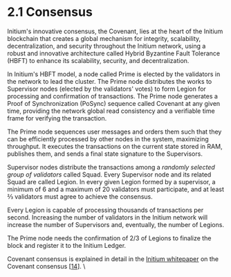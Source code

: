 # 2.1 Consensus

Initium's innovative consensus, the Covenant, lies at the heart of the Initium blockchain that creates a global mechanism for integrity, scalability, decentralization, and security throughout the Initium network, using a robust and innovative architecture called Hybrid Byzantine Fault Tolerance (HBFT) to enhance its scalability, security, and decentralization.&#x20;

In Initium's HBFT model, a node called Prime is elected by the validators in the network to lead the cluster. The Prime node distributes the works to Supervisor nodes (elected by the validators' votes) to form Legion for processing and confirmation of transactions. The Prime node generates a Proof of Synchronization (PoSync) sequence called Covenant at any given time, providing the network global read consistency and a verifiable time frame for verifying the transaction.

The Prime node sequences user messages and orders them such that they can be efficiently processed by other nodes in the system, maximizing throughput. It executes the transactions on the current state stored in RAM, publishes them, and sends a final state signature to the Supervisors.

Supervisor nodes distribute the transactions among a _randomly selected group of validators_ called Squad. Every Supervisor node and its related Squad are called Legion. In every given Legion formed by a supervisor, a minimum of 6 and a maximum of 20 validators must participate, and at least ⅔ validators must agree to achieve the consensus.

Every Legion is capable of processing thousands of transactions per second. Increasing the number of validators in the Initium network will increase the number of Supervisors and, eventually, the number of Legions.

The Prime node needs the confirmation of 2/3 of Legions to finalize the block and register it to the Initium Ledger.

Covenant consensus is explained in detail in the [Initium whitepaper](https://initium.foundation/whitepapers) on the Covenant consensus \[[14](../appendixes/references.md)]. \
